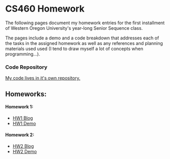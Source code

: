 # CS460 Homework
The following pages document my homework entries for the first installment of Western Oregon University's year-long Senior Sequence class.

The pages include a demo and a code breakdown that addresses each of the tasks in the assigned homework as well as any references and planning materials used used (I tend to draw myself a lot of concepts when programming...).

### Code Repository
[My code lives in it's own repository.](https://github.com/alexleclerc/CS460)

## Homeworks:
#### Homework 1:    
* [HW1 Blog](https://alexleclerc.github.io/CS460/HW1.html)
* [HW1 Demo](https://alexleclerc.github.io/CS460/demos/hw1/index.html) 

#### Homework 2:
* [HW2 Blog](https://alexleclerc.github.io/CS460/HW1.html)
* [HW2 Demo](https://alexleclerc.github.io/CS460/demos/hw1/index.html)
